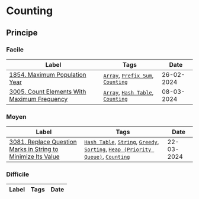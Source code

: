 # Counting

## Principe

### Facile

| Label                                                                                                             | Tags                                                                                | Date       |
| ----------------------------------------------------------------------------------------------------------------- | ----------------------------------------------------------------------------------- | ---------- |
| [1854. Maximum Population Year](../Probleme/1854.%20Maximum%20Population%20Year/)                                 | [`Array`](./array.md), [`Prefix Sum`](./prefix_sum.md), [`Counting`](./counting.md) | 26-02-2024 |
| [3005. Count Elements With Maximum Frequency](../Probleme/3005.%20Count%20Elements%20With%20Maximum%20Frequency/) | [`Array`](./array.md), [`Hash Table`](./hash_table.md), [`Counting`](./counting.md) | 08-03-2024 |

### Moyen

| Label                                                                                                                                                       | Tags                                                                                                                                                                                      | Date       |
| ----------------------------------------------------------------------------------------------------------------------------------------------------------- | ----------------------------------------------------------------------------------------------------------------------------------------------------------------------------------------- | ---------- |
| [3081. Replace Question Marks in String to Minimize Its Value](../Probleme/3081.%20Replace%20Question%20Marks%20in%20String%20to%20Minimize%20Its%20Value/) | [`Hash Table`](./hash_table.md), [`String`](./string.md), [`Greedy`](./greedy.md), [`Sorting`](./sorting.md), [`Heap (Priority Queue)`](./priority_queue.md), [`Counting`](./counting.md) | 22-03-2024 |

### Difficile

| Label | Tags | Date |
| ----- | ---- | ---- |
